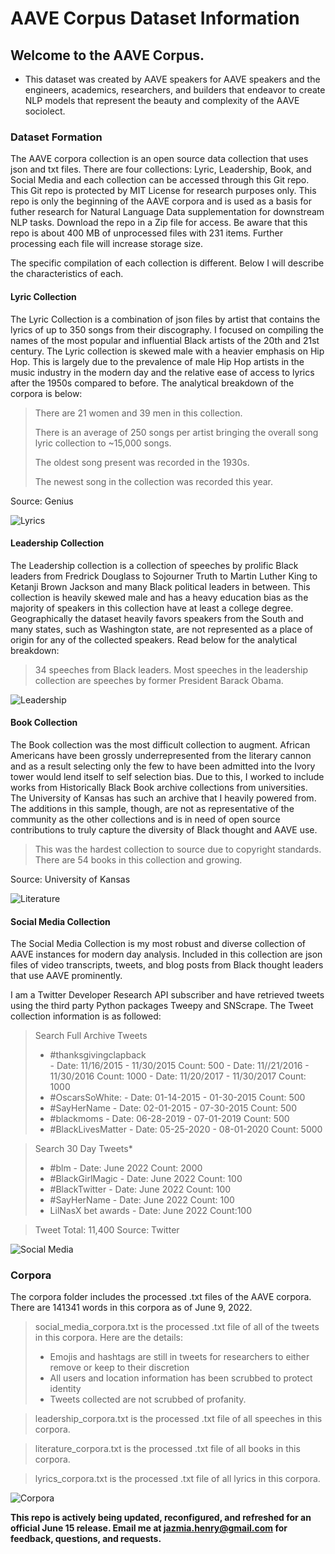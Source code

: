 # AAVE Corpus Dataset Information

## Welcome to the AAVE Corpus. 

- This dataset was created by AAVE speakers for AAVE speakers and the engineers, academics, researchers, and builders that endeavor to create NLP models that represent the beauty and complexity of the AAVE sociolect. 

### Dataset Formation

The AAVE corpora collection is an open source data collection that uses json and txt files. There are four collections: Lyric, Leadership, Book, and Social Media and each collection can be accessed through this Git repo. This Git repo is protected by MIT License for research purposes only. This repo is only the beginning of the AAVE corpora and is used as a basis for futher research for Natural Language Data supplementation for downstream NLP tasks. Download the repo in a Zip file for access. Be aware that this repo is about 400 MB of unprocessed files with 231 items. Further processing each file will increase storage size. 
 
The specific compilation of each collection is different. Below I will describe the characteristics of each.

#### Lyric Collection
The Lyric Collection is a combination of json files by artist that contains the lyrics of up to 350 songs from their discography. I focused on compiling the names of the most popular and influential Black artists of the 20th and 21st century. The Lyric collection is skewed male with a heavier emphasis on Hip Hop. This is largely due to the prevalence of male Hip Hop artists in the music industry in the modern day and the relative ease of access to lyrics after the 1950s compared to before. The analytical breakdown of the corpora is below:

> There are 21 women and 39 men in this collection. 
> 
> There is an average of 250 songs per artist bringing the overall song lyric collection to ~15,000 songs.
> 
> The oldest song present was recorded in the 1930s. 
> 
> The newest song in the collection was recorded this year.

Source: Genius 

![Lyrics](corpora/lyrics_wordcloud.png)

#### Leadership Collection
The Leadership collection is a collection of speeches by prolific Black leaders from Fredrick Douglass to Sojourner Truth to Martin Luther King to Ketanji Brown Jackson and many Black political leaders in between. This collection is heavily skewed male and has a heavy education bias as the majority of speakers in this collection have at least a college degree. Geographically the dataset heavily favors speakers from the South and many states, such as Washington state, are not represented as a place of origin for any of the collected speakers. Read below for the analytical breakdown:

> 34 speeches from Black leaders. 
> Most speeches in the leadership collection are speeches by former President Barack Obama.

![Leadership](corpora/leadership_wordcloud.png)

#### Book Collection
The Book collection was the most difficult collection to augment. African Americans have been grossly underrepresented from the literary cannon and as a result selecting only the few to have been admitted into the Ivory tower would lend itself to self selection bias. Due to this, I worked to include works from Historically Black Book archive collections from universities. The University of Kansas has such an archive that I heavily powered from. The additions in this sample, though, are not as representative of the community as the other collections and is in need of open source contributions to truly capture the diversity of Black thought and AAVE use. 

> This was the hardest collection to source due to copyright standards. There are 54 books in this collection and growing.

Source: University of Kansas

![Literature](corpora/literature_wordcloud.png)

#### Social Media Collection
The Social Media Collection is my most robust and diverse collection of AAVE instances for modern day analysis. Included in this collection are json files of video transcripts, tweets, and blog posts from Black thought leaders that use AAVE prominently. 

I am a Twitter Developer Research API subscriber and have retrieved tweets using the third party Python packages Tweepy and SNScrape. The Tweet collection
information is as followed:

> Search Full Archive Tweets
> - #thanksgivingclapback  
     - Date: 11/16/2015 - 11/30/2015 Count: 500 
     - Date: 11//21/2016 - 11/30/2016 Count: 1000
     - Date: 11/20/2017 - 11/30/2017 Count: 1000
> - #OscarsSoWhite: 
     - Date: 01-14-2015 - 01-30-2015 Count: 500
> - #SayHerName 
     - Date: 02-01-2015 - 07-30-2015 Count: 500
> - #blackmoms 
     - Date: 06-28-2019 - 07-01-2019 Count: 500
> - #BlackLivesMatter 
     - Date: 05-25-2020 - 08-01-2020 Count: 5000

> Search 30 Day Tweets*
> - #blm 
     - Date: June 2022 Count: 2000
> - #BlackGirlMagic
     - Date: June 2022 Count: 100
> - #BlackTwitter
     - Date: June 2022 Count: 100
> - #SayHerName
     - Date: June 2022 Count: 100
> - LilNasX bet awards
     - Date: June 2022 Count:100

> Tweet Total: 11,400
Source: Twitter

![Social Media](corpora/social_media_wordcloud.png)

### Corpora

The corpora folder includes the processed .txt files of the AAVE corpora. There are 141341 words in this corpora as of June 9, 2022.

> social_media_corpora.txt is the processed .txt file of all of the tweets in this corpora. Here are the details:
>    - Emojis and hashtags are still in tweets for researchers to either remove or keep to their discretion
>    - All users and location information has been scrubbed to protect identity
>    - Tweets collected are not scrubbed of profanity. 

> leadership_corpora.txt is the processed .txt file of all speeches in this corpora.

> literature_corpora.txt is the processed .txt file of all books in this corpora. 

> lyrics_corpora.txt is the processed .txt file of all lyrics in this corpora.


![Corpora](corpora/corpora_wordcloud.png)






**This repo is actively being updated, reconfigured, and refreshed for an official June 15 release. Email me at jazmia.henry@gmail.com for feedback, questions, and requests.**
